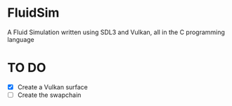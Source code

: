 # FluidSim
A Fluid Simulation written using SDL3 and Vulkan, all in the C programming language
# TO DO
- [X] Create a Vulkan surface
- [ ] Create the swapchain
